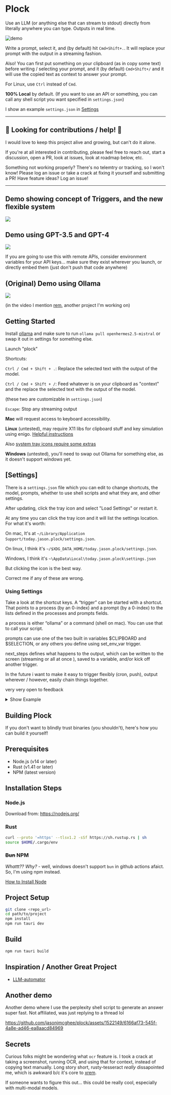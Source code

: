 # Plock

Use an LLM (or anything else that can stream to stdout) directly from literally anywhere you can type. Outputs in real
time.

![demo](https://github.com/jasonjmcghee/plock/assets/1522149/737cb647-69aa-426c-884d-bbe29bac0637)

Write a prompt, select it, and (by default) hit `Cmd+Shift+.`. It will replace your prompt with the output in a
streaming fashion.

Also! You can first put something on your clipboard (as in copy some text) before writing / selecting your prompt, and
it (by default) `Cmd+Shift+/` and it will use the copied text as context to answer your prompt.

For Linux, use `Ctrl` instead of `Cmd`.

**100% Local** by default. (If you want to use an API or something, you can call any shell script you want specified
in `settings.json`)

I show an example `settings.json` in [Settings](#settings)

---

## 🚨 Looking for contributions / help! 🚨
I would love to keep this project alive and growing, but can't do it alone.

If you're at all interested in contributing, please feel free to reach out, start a discussion, open a PR, look at issues, look at roadmap below, etc.

Something not working properly? There's no telemtry or tracking, so I won't know! Please log an issue or take a crack at fixing it yourself and
submitting a PR! Have feature ideas? Log an issue!

---


## Demo showing concept of Triggers, and the new flexible system

<a href="https://www.loom.com/share/d3adddc37c2e4c8daeef11255c0135ea">
  <img style="max-width:300px;" src="https://cdn.loom.com/sessions/thumbnails/d3adddc37c2e4c8daeef11255c0135ea-with-play.gif">
</a>

## Demo using GPT-3.5 and GPT-4

<a href="https://www.loom.com/share/756220f3f5e249d5b4d5b759e9f9add3">
  <img style="max-width:300px;" src="https://cdn.loom.com/sessions/thumbnails/756220f3f5e249d5b4d5b759e9f9add3-with-play.gif">
</a>

If you are going to use this with remote APIs, consider environment variables for your API keys... make sure they exist
wherever you launch, or directly embed them (just don't push that code anywhere)

## (Original) Demo using Ollama

<a href="https://www.loom.com/share/fed267e695d145c88e6bff7e631da8e0">
  <img style="max-width:300px;" src="https://cdn.loom.com/sessions/thumbnails/fed267e695d145c88e6bff7e631da8e0-with-play.gif">
</a>

(in the video I mention [rem](https://github.com/jasonjmcghee/rem), another project I'm working on)

## Getting Started

Install [ollama](https://github.com/jmorganca/ollama) and make sure to run `ollama pull openhermes2.5-mistral` or swap
it out in settings for something else.

Launch "plock"

Shortcuts:

`Ctrl / Cmd + Shift + .`: Replace the selected text with the output of the model.

`Ctrl / Cmd + Shift + /`: Feed whatever is on your clipboard as "context" and the replace the selected text with the
output of the model.

(these two are customizable in `settings.json`)

`Escape`: Stop any streaming output

**Mac** will request access to keyboard accessibility.

**Linux** (untested), may require X11 libs for clipboard stuff and key simulation using
enigo. [Helpful instructions](https://github.com/enigo-rs/enigo/tree/main#runtime-dependencies)

Also [system tray icons require some extras](https://tauri.app/v1/guides/features/system-tray/#linux-setup)

**Windows** (untested), you'll need to swap out Ollama for something else, as it doesn't support windows yet.

## [Settings]

There is a `settings.json` file which you can edit to change shortcuts, the model,
prompts, whether to use shell scripts and what they are, and other settings.

After updating, click the tray icon and select "Load Settings" or restart it.

At any time you can click the tray icon and it will list the settings location. For what it's worth:

On mac, It's at `~/Library/Application Support/today.jason.plock/settings.json`.

On linux, I think it's `~/$XDG_DATA_HOME/today.jason.plock/settings.json`.

Windows, I think it's `~\AppData\Local\today.jason.plock\settings.json`

But clicking the icon is the best way.

Correct me if any of these are wrong.

### Using Settings

Take a look at the shortcut keys. A “trigger” can be started with a shortcut. That points to a process (by an 0-index) and a prompt (by a 0-index) to the lists defined in the processes and prompts fields.

a process is either “ollama” or a command (shell on mac). You can use that to call your script.

prompts can use one of the two built in variables $CLIPBOARD and $SELECTION, or any others you define using set_env_var trigger.

next_steps defines what happens to the output, which can be written to the screen (streaming or all at once ), saved to a variable, and/or kick off another trigger.

In the future i want to make it easy to trigger flexibly (cron, push), output wherever / however, easily chain things together.

very very open to feedback

<details>
  <summary>Show Example</summary>

```json
{
  "environment": {
    "PERPLEXITY_API": "",
    "OLLAMA_MODEL": "openhermes2.5-mistral",
    "OPENAI_API": ""
  },
  "processes": [
    {
      "name": "Use GPT",
      "command": [
        "bash",
        "/Users/jason/workspace/plock/scripts/gpt.sh"
      ]
    },
    {
      "name": "Execute text directly as script",
      "command": []
    },
    {
      "name": "Use perplexity",
      "command": [
        "bash",
        "/Users/jason/workspace/plock/scripts/p.sh"
      ]
    },
    {
      "name": "Use Dall-E",
      "command": [
        "bash",
        "/Users/jason/workspace/plock/scripts/dalle.sh"
      ]
    },
    "ollama"
  ],
  "prompts": [
    {
      "name": "default basic",
      "prompt": "$SELECTION"
    },
    {
      "name": "default with context",
      "prompt": "I will ask you to do something. Below is some extra context to help do what I ask. --------- $CLIPBOARD --------- Given the above context, please, $SELECTION. DO NOT OUTPUT ANYTHING ELSE."
    },
    {
      "name": "step",
      "prompt": "$STEP"
    },
    {
      "name": "say gpt",
      "prompt": "say \"$GPT\""
    }
  ],
  "triggers": [
    {
      "trigger_with_shortcut": "Command+Shift+,",
      "process": 1,
      "prompt": 0,
      "next_steps": [
        {
          "store_as_env_var": "STEP"
        },
        {
          "trigger": 4
        }
      ],
      "selection_action": null
    },
    {
      "trigger_with_shortcut": "Command+Shift+.",
      "process": 0,
      "prompt": 0,
      "next_steps": [
        "stream_text_to_screen"
      ],
      "selection_action": "newline"
    },
    {
      "trigger_with_shortcut": "Command+Shift+/",
      "process": 1,
      "prompt": 0,
      "next_steps": [
        "write_final_text_to_screen"
      ],
      "selection_action": "newline"
    },
    {
      "trigger_with_shortcut": "Command+Shift+'",
      "process": 3,
      "prompt": 0,
      "next_steps": [
        "write_image_to_screen"
      ],
      "selection_action": null
    },
    {
      "trigger_with_shortcut": null,
      "process": 0,
      "prompt": 2,
      "next_steps": [
        "stream_text_to_screen",
        {
          "store_as_env_var": "GPT"
        },
        {
          "trigger": 5
        }
      ],
      "selection_action": null
    },
    {
      "trigger_with_shortcut": null,
      "process": 0,
      "prompt": 3,
      "next_steps": [],
      "selection_action": null
    }
  ]
}

```

</details>

## Building Plock

If you don't want to blindly trust binaries (you shouldn't), here's how you can build it
yourself!

## Prerequisites

- Node.js (v14 or later)
- Rust (v1.41 or later)
- NPM (latest version)

## Installation Steps

### Node.js

Download from: https://nodejs.org/

### Rust

```bash
curl --proto '=https' --tlsv1.2 -sSf https://sh.rustup.rs | sh
source $HOME/.cargo/env
```

### ~~Bun~~ NPM

_Whattt?? Why?_ - well, windows doesn't support `bun` in github actions afaict. So, I'm using npm instead.

[How to Install Node](https://nodejs.org/en/download/package-manager)

## Project Setup

```bash
git clone <repo_url>
cd path/to/project
npm install
npm run tauri dev
```

## Build

```bash
npm run tauri build
```

## Inspiration / Another Great Project

- [LLM-automator](https://github.com/radames/LLM-automator)

## Another demo

Another demo where I use the perplexity shell script to generate an answer super fast.
Not affiliated, was just replying to a thread lol

https://github.com/jasonjmcghee/plock/assets/1522149/6166af73-545f-4a8e-ad46-ea8aacd84969

## Secrets

Curious folks might be wondering what `ocr` feature is. I took a crack at taking a screenshot,
running OCR, and using that for context, instead of copying text manually. Long story short,
rusty-tesseract _really_ dissapointed me, which is awkward b/c it's core
to [xrem](https://github.com/jasonjmcghee/xrem).

If someone wants to figure this out... this could be really cool, especially with multi-modal models.
